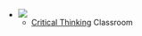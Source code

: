 - ![](https://firebasestorage.googleapis.com/v0/b/firescript-577a2.appspot.com/o/imgs%2Fapp%2Fsakthi%2FuHYYy-GKw4.png?alt=media&token=dff99b83-96f6-47e2-ba4c-6d6c4f47085d)
    - [Critical Thinking]() Classroom
